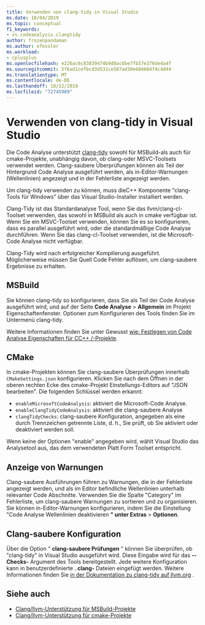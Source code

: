 ```yaml
---
title: Verwenden von clang-tidy in Visual Studio
ms.date: 10/04/2019
ms.topic: conceptual
f1_keywords:
- vs.codeanalysis.clangtidy
author: frozenpandaman
ms.author: efessler
ms.workload:
- cplusplus
ms.openlocfilehash: e226ac6c83839474b9d8ac6be7fb57e376de4a4f
ms.sourcegitcommit: 5f6ad1cefbcd3d531ce587ad30e684684f4c4d44
ms.translationtype: MT
ms.contentlocale: de-DE
ms.lasthandoff: 10/22/2019
ms.locfileid: "72745989"
---
```

# <a name="using-clang-tidy-in-visual-studio"></a>Verwenden von clang-tidy in Visual Studio

Die Code Analyse unterstützt [clang-tidy](https://clang.llvm.org/extra/clang-tidy/) sowohl für MSBuild-als auch für cmake-Projekte, unabhängig davon, ob clang-oder MSVC-Toolsets verwendet werden. Clang-saubere Überprüfungen können als Teil der Hintergrund Code Analyse ausgeführt werden, als in-Editor-Warnungen (Wellenlinien) angezeigt und in der Fehlerliste angezeigt werden.

Um clang-tidy verwenden zu können, muss dieC++ Komponente "clang-Tools für Windows" über das Visual Studio-Installer installiert werden.

Clang-Tidy ist das Standardanalyse Tool, wenn Sie das llvm/clang-cl-Toolset verwenden, das sowohl in MSBuild als auch in cmake verfügbar ist. Wenn Sie ein MSVC-Toolset verwenden, können Sie es so konfigurieren, dass es parallel ausgeführt wird, oder die standardmäßige Code Analyse durchführen. Wenn Sie das clang-cl-Toolset verwenden, ist die Microsoft-Code Analyse nicht verfügbar.

Clang-Tidy wird nach erfolgreicher Kompilierung ausgeführt. Möglicherweise müssen Sie Quell Code Fehler auflösen, um clang-saubere Ergebnisse zu erhalten.


## <a name="msbuild"></a>MSBuild

Sie können clang-tidy so konfigurieren, dass Sie als Teil der Code Analyse ausgeführt wird, und auf der Seite **Code Analyse**  > **Allgemein** im Projekt Eigenschaftenfenster. Optionen zum Konfigurieren des Tools finden Sie im Untermenü clang-tidy.

Weitere Informationen finden Sie unter Gewusst [wie: Festlegen von Code Analyse Eigenschaften für CC++ /-Projekte](../code-quality/how-to-set-code-analysis-properties-for-c-cpp-projects.md).

## <a name="cmake"></a>CMake

In cmake-Projekten können Sie clang-saubere Überprüfungen innerhalb `CMakeSettings.json` konfigurieren. Klicken Sie nach dem Öffnen in der oberen rechten Ecke des cmake-Projekt Einstellungs-Editors auf "JSON bearbeiten". Die folgenden Schlüssel werden erkannt:

- `enableMicrosoftCodeAnalysis`: aktiviert die Microsoft-Code Analyse.
- `enableClangTidyCodeAnalysis`: aktiviert die clang-saubere Analyse
- `clangTidyChecks`: clang-saubere Konfiguration, angegeben als eine durch Trennzeichen getrennte Liste, d. h., Sie prüft, ob Sie aktiviert oder deaktiviert werden soll.

Wenn keine der Optionen "enable" angegeben wird, wählt Visual Studio das Analysetool aus, das dem verwendeten Platt Form Toolset entspricht.

## <a name="warning-display"></a>Anzeige von Warnungen

Clang-saubere Ausführungen führen zu Warnungen, die in der Fehlerliste angezeigt werden, und als im Editor befindliche Wellenlinien unterhalb relevanter Code Abschnitte. Verwenden Sie die Spalte "Category" im Fehlerliste, um clang-saubere Warnungen zu sortieren und zu organisieren. Sie können in-Editor-Warnungen konfigurieren, indem Sie die Einstellung "Code Analyse Wellenlinien deaktivieren **" unter Extras**  > **Optionen**.

## <a name="clang-tidy-configuration"></a>Clang-saubere Konfiguration

Über die Option " **clang-saubere Prüfungen** " können Sie überprüfen, ob "clang-tidy" in Visual Studio ausgeführt wird. Diese Eingabe wird für das **--Checks-** Argument des Tools bereitgestellt. Jede weitere Konfiguration kann in benutzerdefinierte **. clang-** Dateien eingefügt werden. Weitere Informationen finden Sie [in der Dokumentation zu clang-tidy auf llvm.org](https://clang.llvm.org/extra/clang-tidy/) .

## <a name="see-also"></a>Siehe auch

- [Clang/llvm-Unterstützung für MSBuild-Projekte](https://aka.ms/cpp/clangmsbuild)
- [Clang/llvm-Unterstützung für cmake-Projekte](https://aka.ms/cpp/clangcmake)
